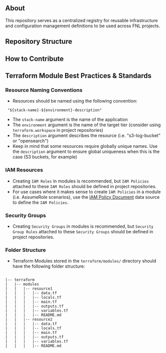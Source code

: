 ## About
This repository serves as a centralized registry for reusable infrastructure and configuration management definitions to be used across FNL projects. 

## Repository Structure

## How to Contribute

## Terraform Module Best Practices & Standards

### Resource Naming Conventions
- Resources should be named using the following convention:
<pre><code> "${stack-name}-${environment}-description"</code></pre>

- The `stack-name` argument is the name of the application
- The `environment` argument is the name of the target tier (consider using `terraform.workspace` in project repositories)
- The `description` argument describes the resource (i.e. "s3-log-bucket" or "opensearch")
- Keep in mind that some resources require globally unique names. Use the `description` argument to ensure global uniqueness when this is the case (S3 buckets, for example)

### IAM Resources
- Creating `IAM Roles` in modules is recommended, but `IAM Policies` attached to these `IAM Roles` should be defined in project repositories.
- For use cases where it makes sense to create `IAM Policies` in a module (i.e. AssumeRole scenarios), use the [IAM Policy Document](https://registry.terraform.io/providers/hashicorp/aws/latest/docs/data-sources/iam_policy_document) data source to define the `IAM Policies`.  

### Security Groups
- Creating `Security Groups` in modules is recommended, but `Security Group Rules` attached to these `Security Groups` should be defined in project repositories.

### Folder Structure
- Terraform Modules stored in the `terraform/modules/` directory should have the following folder structure:
<pre><code>
|-- terraform
|   |-- modules
|   |   |-- resource1
|   |   |   |-- data.tf
|   |   |   |-- locals.tf
|   |   |   |-- main.tf
|   |   |   |-- outputs.tf
|   |   |   |-- variables.tf
|   |   |   |-- README.md
|   |   |-- resource2
|   |   |   |-- data.tf
|   |   |   |-- locals.tf
|   |   |   |-- main.tf
|   |   |   |-- outputs.tf
|   |   |   |-- variables.tf
|   |   |   |-- README.md
</code></pre>
